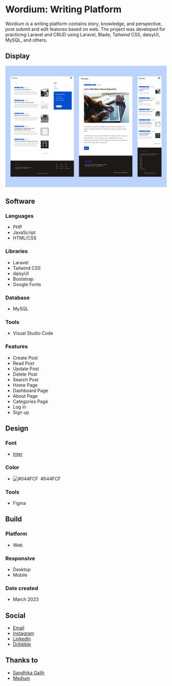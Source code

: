 # Wordium: Writing Platform
Wordium is a writing platform contains story, knowledge, and perspective, post submit and edit features based on web. The project was developed for practicing Laravel and CRUD using Laravel, Blade, Tailwind CSS, daisyUI, MySQL, and others.

## Display
![Display](https://raw.githubusercontent.com/luqmanherifa/luqman-herifa-personal-portfolio-v2/main/src/images/web_wordium.png)

## Software
### Languages
  - PHP
  - JavaScript
  - HTML/CSS

### Libraries
  - Laravel
  - Tailwind CSS
  - daisyUI
  - Bootstrap
  - Google Fonts

### Database
  - MySQL

### Tools
  - Visual Studio Code

### Features
  - Create Post
  - Read Post
  - Update Post
  - Delete Post
  - Search Post
  - Home Page
  - Dashboard Page
  - About Page
  - Categories Page
  - Log in
  - Sign up

## Design
### Font
  - [Inter](https://fonts.google.com/specimen/Inter)

### Color
  - ![#044FCF](https://placehold.co/20x20/044FCF/044FCF.png)  #044FCF

### Tools
  - Figma

## Build
### Platform
  - Web

### Responsive
  - Desktop
  - Mobile

### Date created
  - March 2023

## Social
  - [Email](mailto:luqmanherifa@gmail.com)
  - [Instagram](https://www.instagram.com/luqmanherifa)
  - [LinkedIn](https://www.linkedin.com/in/luqmanherifa)
  - [Dribbble](https://dribbble.com/luqmanherifa)

## Thanks to
  - [Sandhika Galih](https://www.youtube.com/@sandhikagalihWPU)
  - [Medium](https://medium.com)
